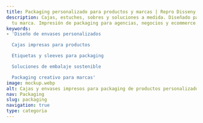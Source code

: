 ```yaml
---
title: Packaging personalizado para productos y marcas | Repro Disseny
description: Cajas, estuches, sobres y soluciones a medida. Diseñado para destacar
  tu marca. Impresión de packaging para agencias, negocios y ecommerce.
keywords:
- 'Diseño de envases personalizados​

  Cajas impresas para productos​

  Etiquetas y sleeves para packaging​

  Soluciones de embalaje sostenible​

  Packaging creativo para marcas'
image: mockup.webp
alt: Cajas y envases impresos para packaging de productos personalizados en Cataluña
nav: Packaging
slug: packaging
navigation: true
type: categoria
---
```


